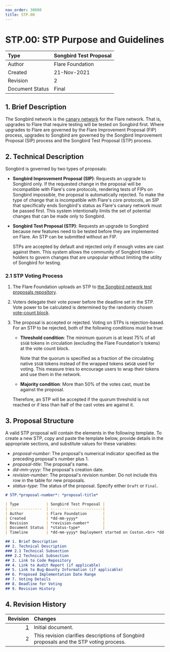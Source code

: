 ```yaml
---
nav_order: 30000
title: STP.00
---
```


# STP.00: STP Purpose and Guidelines

| Type               | Songbird Test Proposal  |
| :----------------- | :---------------------- |
| Author             | Flare Foundation        |
| Created            | 21-Nov-2021             |
| Revision           | 2                       |
| Document Status    | Final                   |

## 1. Brief Description

The Songbird network is the [canary network](https://docs.flare.network/tech/glossary/#canary_network) for the Flare network.
That is, upgrades to Flare that require testing will be tested on Songbird first.
Where upgrades to Flare are governed by the Flare Improvement Proposal (FIP) process, upgrades to Songbird are governed by the Songbird Improvement Proposal (SIP) process and the Songbird Test Proposal (STP) process.

## 2. Technical Description

Songbird is governed by two types of proposals:

* **Songbird Improvement Proposal (SIP)**: Requests an upgrade to Songbird only.
  If the requested change in the proposal will be incompatible with Flare's core protocols, rendering tests of FIPs on Songbird impossible, the proposal is automatically rejected.
  To make the type of change that is incompatible with Flare's core protocols, an SIP that specifically ends Songbird's status as Flare's canary network must be passed first.
  This system intentionally limits the set of potential changes that can be made only to Songbird.

* **Songbird Test Proposal (STP)**: Requests an upgrade to Songbird because new features need to be tested before they are implemented on Flare.
  An STP can be submitted without an FIP.

  STPs are accepted by default and rejected only if enough votes are cast against them.
  This system allows the community of Songbird token-holders to govern changes that are unpopular without limiting the utility of Songbird for testing.

### 2.1 STP Voting Process

1. The Flare Foundation uploads an STP to [the Songbird network test proposals repository](https://github.com/flare-foundation/private-governance-proposals).
2. Voters delegate their vote power before the deadline set in the STP.
Vote power to be calculated is determined by the randomly chosen [vote-count block](https://docs.flare.network/tech/governance/#the-vote-count-block).
3. The proposal is accepted or rejected.
Voting on STPs is rejection-based.
For an STP to be rejected, both of the following conditions must be true:

   * **Threshold condition**: The minimum quorum is at least 75% of all `$SGB` tokens in circulation (excluding the Flare Foundation's tokens) at the vote count block.

     Note that the quorum is specified as a fraction of the circulating native `$SGB` tokens instead of the wrapped tokens `$WSGB` used for voting.
     This measure tries to encourage users to wrap their tokens and use them in the network.

   * **Majority condition**: More than 50% of the votes cast, must be against the proposal.

   Therefore, an STP will be accepted if the quorum threshold is not reached or if less than half of the cast votes are against it.

## 3. Proposal Structure

A valid STP proposal will contain the elements in the following template.
To create a new STP, copy and paste the template below, provide details in the appropriate sections, and substitute values for these variables:

* *proposal-number*: The proposal's numerical indicator specified as the preceding proposal's number plus 1.
* *proposal-title*: The proposal's name.
* *dd-mm-yyyy*: The proposal's creation date.
* *revision-number*: The proposal's revision number. Do not include this row in the table for new proposals.
* *status-type*: The status of the proposal. Specify either `Draft` or `Final`.

```markdown
# STP.*proposal-number*: *proposal-title*

| Type            | Songbird Test Proposal |
| :-------------  | :----------------------|
| Author          | Flare Foundation       |
| Created         | *dd-mm-yyyy*           |
| Revision        | *revision-number*      |
| Document Status | *status-type*          |
| Timeline        | *dd-mm-yyyy* Deployment started on Coston.<br> *dd-mm-yyyy* Deployment started on Songbird.<br>*dd-mm-yyyy* Deployment complete. |

## 1. Brief Description
## 2. Technical Description
### 2.1 Technical Subsection
### 2.2 Technical Subsection
## 3. Link to Code Repository
## 4. Link to Audit Report (if applicable)
## 5. Link to Bug-Bounty Information (if applicable)
## 6. Proposed Implementation Date Range
## 7. Voting Details
## 8. Deadline for Voting
## 9. Revision History
```

## 4. Revision History

|  Revision | Changes                                                                                       |
| --------: | :-------------------------------------------------------------------------------------------- |
| [1][rev1] | Initial document.                                                                             |
|         2 | This revision clarifies descriptions of Songbird proposals and the STP voting process.        |

[rev1]: https://github.com/flare-foundation/governance-proposals/blob/0b44501/STP/STP_0.md
